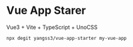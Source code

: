 # Vue App Starer

Vue3 + Vite + TypeScript + UnoCSS

```sh
npx degit yangss3/vue-app-starter my-vue-app
```
